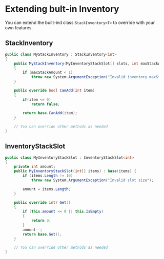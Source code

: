 # Extending bult-in Inventory
You can extend the built-ind class `StackInventory<T>` to override with your own features.

## StackInventory
```csharp
public class MyStackInventory : StackInventory<int>
{
    public MyStackInventory(MyInventoryStackSlot[] slots, int maxStackAmount) : base(slots, maxStackAmount)
    {
        if (maxStackAmount < 1)
            throw new System.ArgumentException("Invalid inventory maxStackAmount");
    }

    public override bool CanAdd(int item)
    {
        if(item <= 0)
            return false;
        
        return base.CanAdd(item);
    }

    // You can override other methods as needed
}
```

## InventoryStackSlot

```csharp
public class MyInventoryStackSlot : InventoryStackSlot<int>
{
    private int amount;
    public MyInventoryStackSlot(int[] items) : base(items) { 
        if (items.Length != 10)
            throw new System.ArgumentException("Invalid slot size");

        amount = items.Length;
    }

    public override int? Get()
    {
        if (this.amount <= 0 || this.IsEmpty)
        {
            return 0;
        }
        amount--;
        return base.Get();
    }

    // You can override other methods as needed
}
```
